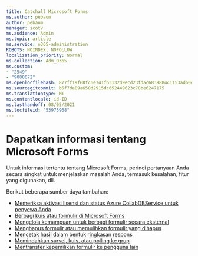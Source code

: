 ```yaml
---
title: Catchall Microsoft Forms
ms.author: pebaum
author: pebaum
manager: scotv
ms.audience: Admin
ms.topic: article
ms.service: o365-administration
ROBOTS: NOINDEX, NOFOLLOW
localization_priority: Normal
ms.collection: Adm_O365
ms.custom:
- "2549"
- "9000672"
ms.openlocfilehash: 877ff19f68fc6e741f63132d9ecd23fdac6839884c1153ad60dd2ec6f0b6adc6
ms.sourcegitcommit: b5f7da89a650d2915dc652449623c78be6247175
ms.translationtype: MT
ms.contentlocale: id-ID
ms.lasthandoff: 08/05/2021
ms.locfileid: "53975968"
---
```

# <a name="get-information-about-microsoft-forms"></a>Dapatkan informasi tentang Microsoft Forms

Untuk informasi tertentu tentang Microsoft Forms, perinci pertanyaan Anda secara singkat untuk menjelaskan masalah Anda, termasuk kesalahan, fitur yang digunakan, dll. 

Berikut beberapa sumber daya tambahan:

- [Memeriksa aktivasi lisensi dan status Azure CollabDBService untuk penyewa Anda](https://support.office.com/article/Turn-off-or-turn-on-Microsoft-Forms-8dcbf3ab-f2d6-459a-b8be-8d9892132a43)
- [Berbagi kuis atau formulir di Microsoft Forms](https://support.office.com/article/Share-a-form-to-collaborate-d5bb5cf0-8401-4c15-bb8c-8e108cd7e69b)
- [Mengelola kemampuan untuk berbagi formulir secara eksternal](https://support.office.com/article/set-up-microsoft-forms-cc52287a-4550-464d-9a1b-457bf9df2240?#PickTab=Configure)
- [Menghapus formulir atau memulihkan formulir yang dihapus](https://support.office.com/article/Delete-a-form-2207e468-ce1b-4c4a-a256-caf631d87af0)
- [Mencetak hasil dalam bentuk ringkasan respons](https://support.office.com/article/Print-a-form-22100b98-ba3c-41c1-9513-f76caca664fc)
- [Memindahkan survei, kuis, atau polling ke grup](https://support.office.com/article/Transfer-ownership-of-a-form-921a6361-a4e5-44ea-bce9-c4ed63aa54b4)
- [Mentransfer kepemilikan formulir ke pengguna lain](https://support.office.com/article/Transfer-ownership-of-a-form-921a6361-a4e5-44ea-bce9-c4ed63aa54b4)